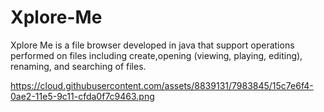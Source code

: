 # Xplore-Me
Xplore Me is a file browser developed in java that support operations performed on files including create,opening (viewing, playing, editing), renaming, and searching of files.

https://cloud.githubusercontent.com/assets/8839131/7983845/15c7e6f4-0ae2-11e5-9c11-cfda0f7c9463.png
